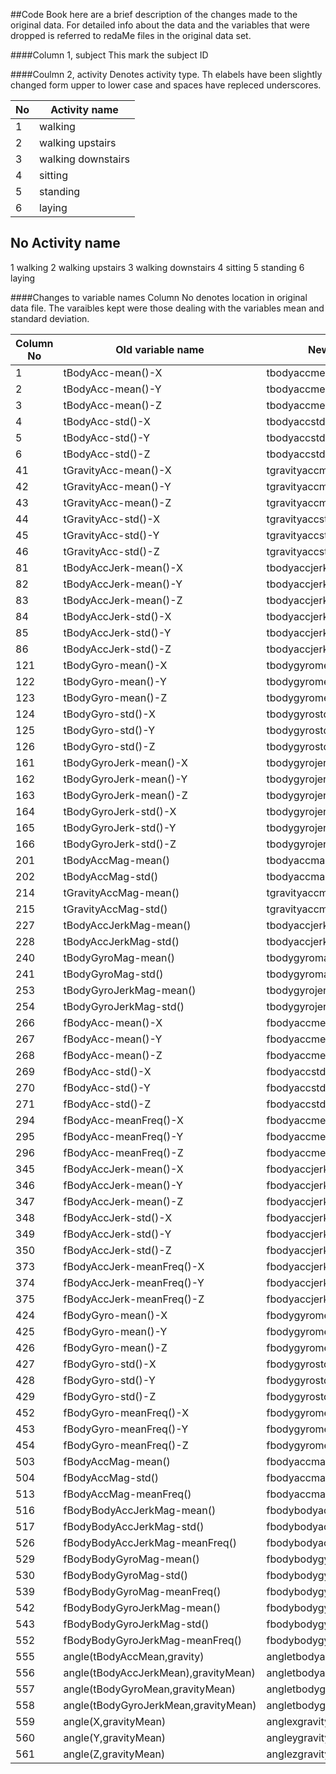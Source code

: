 ##Code Book
here are a brief description of the changes made to the original data. For detailed info about the data and the variables that were dropped is referred to redaMe files in the original data set.

####Column 1, subject
This mark the subject ID

####Coulmn 2, activity
Denotes activity type. Th elabels have been slightly changed form upper to lower case and spaces have repleced underscores.

No|Activity name  
-|-----------------  
1|walking  
2|walking upstairs  
3|walking downstairs  
4|sitting  
5|standing  
6|laying  

No    Activity name
------------------
1     walking
2     walking upstairs
3     walking downstairs
4     sitting
5     standing
6     laying

####Changes to variable names
Column No denotes location in original data file.
The varaibles kept were those dealing with the variables mean and standard deviation.

Column No|Old variable name|New variable name
-|-----------------|-------------------------
1|tBodyAcc-mean()-X|tbodyaccmeanx
2|tBodyAcc-mean()-Y|tbodyaccmeany
3|tBodyAcc-mean()-Z|tbodyaccmeanz
4|tBodyAcc-std()-X|tbodyaccstdx
5|tBodyAcc-std()-Y|tbodyaccstdy
6|tBodyAcc-std()-Z|tbodyaccstdz
41|tGravityAcc-mean()-X|tgravityaccmeanx
42|tGravityAcc-mean()-Y|tgravityaccmeany
43|tGravityAcc-mean()-Z|tgravityaccmeanz
44|tGravityAcc-std()-X|tgravityaccstdx
45|tGravityAcc-std()-Y|tgravityaccstdy
46|tGravityAcc-std()-Z|tgravityaccstdz
81|tBodyAccJerk-mean()-X|tbodyaccjerkmeanx
82|tBodyAccJerk-mean()-Y|tbodyaccjerkmeany
83|tBodyAccJerk-mean()-Z|tbodyaccjerkmeanz
84|tBodyAccJerk-std()-X|tbodyaccjerkstdx
85|tBodyAccJerk-std()-Y|tbodyaccjerkstdy
86|tBodyAccJerk-std()-Z|tbodyaccjerkstdz
121|tBodyGyro-mean()-X|tbodygyromeanx
122|tBodyGyro-mean()-Y|tbodygyromeany
123|tBodyGyro-mean()-Z|tbodygyromeanz
124|tBodyGyro-std()-X|tbodygyrostdx
125|tBodyGyro-std()-Y|tbodygyrostdy
126|tBodyGyro-std()-Z|tbodygyrostdz
161|tBodyGyroJerk-mean()-X|tbodygyrojerkmeanx
162|tBodyGyroJerk-mean()-Y|tbodygyrojerkmeany
163|tBodyGyroJerk-mean()-Z|tbodygyrojerkmeanz
164|tBodyGyroJerk-std()-X|tbodygyrojerkstdx
165|tBodyGyroJerk-std()-Y|tbodygyrojerkstdy
166|tBodyGyroJerk-std()-Z|tbodygyrojerkstdz
201|tBodyAccMag-mean()|tbodyaccmagmean
202|tBodyAccMag-std()|tbodyaccmagstd
214|tGravityAccMag-mean()|tgravityaccmagmean
215|tGravityAccMag-std()|tgravityaccmagstd
227|tBodyAccJerkMag-mean()|tbodyaccjerkmagmean
228|tBodyAccJerkMag-std()|tbodyaccjerkmagstd
240|tBodyGyroMag-mean()|tbodygyromagmean
241|tBodyGyroMag-std()|tbodygyromagstd
253|tBodyGyroJerkMag-mean()|tbodygyrojerkmagmean
254|tBodyGyroJerkMag-std()|tbodygyrojerkmagstd
266|fBodyAcc-mean()-X|fbodyaccmeanx
267|fBodyAcc-mean()-Y|fbodyaccmeany
268|fBodyAcc-mean()-Z|fbodyaccmeanz
269|fBodyAcc-std()-X|fbodyaccstdx
270|fBodyAcc-std()-Y|fbodyaccstdy
271|fBodyAcc-std()-Z|fbodyaccstdz
294|fBodyAcc-meanFreq()-X|fbodyaccmeanfreqx
295|fBodyAcc-meanFreq()-Y|fbodyaccmeanfreqy
296|fBodyAcc-meanFreq()-Z|fbodyaccmeanfreqz
345|fBodyAccJerk-mean()-X|fbodyaccjerkmeanx
346|fBodyAccJerk-mean()-Y|fbodyaccjerkmeany
347|fBodyAccJerk-mean()-Z|fbodyaccjerkmeanz
348|fBodyAccJerk-std()-X|fbodyaccjerkstdx
349|fBodyAccJerk-std()-Y|fbodyaccjerkstdy
350|fBodyAccJerk-std()-Z|fbodyaccjerkstdz
373|fBodyAccJerk-meanFreq()-X|fbodyaccjerkmeanfreqx
374|fBodyAccJerk-meanFreq()-Y|fbodyaccjerkmeanfreqy
375|fBodyAccJerk-meanFreq()-Z|fbodyaccjerkmeanfreqz
424|fBodyGyro-mean()-X|fbodygyromeanx
425|fBodyGyro-mean()-Y|fbodygyromeany
426|fBodyGyro-mean()-Z|fbodygyromeanz
427|fBodyGyro-std()-X|fbodygyrostdx
428|fBodyGyro-std()-Y|fbodygyrostdy
429|fBodyGyro-std()-Z|fbodygyrostdz
452|fBodyGyro-meanFreq()-X|fbodygyromeanfreqx
453|fBodyGyro-meanFreq()-Y|fbodygyromeanfreqy
454|fBodyGyro-meanFreq()-Z|fbodygyromeanfreqz
503|fBodyAccMag-mean()|fbodyaccmagmean
504|fBodyAccMag-std()|fbodyaccmagstd
513|fBodyAccMag-meanFreq()|fbodyaccmagmeanfreq
516|fBodyBodyAccJerkMag-mean()|fbodybodyaccjerkmagmean
517|fBodyBodyAccJerkMag-std()|fbodybodyaccjerkmagstd
526|fBodyBodyAccJerkMag-meanFreq()|fbodybodyaccjerkmagmeanfreq
529|fBodyBodyGyroMag-mean()|fbodybodygyromagmean
530|fBodyBodyGyroMag-std()|fbodybodygyromagstd
539|fBodyBodyGyroMag-meanFreq()|fbodybodygyromagmeanfreq
542|fBodyBodyGyroJerkMag-mean()|fbodybodygyrojerkmagmean
543|fBodyBodyGyroJerkMag-std()|fbodybodygyrojerkmagstd
552|fBodyBodyGyroJerkMag-meanFreq()|fbodybodygyrojerkmagmeanfreq
555|angle(tBodyAccMean,gravity)|angletbodyaccmeangravity
556|angle(tBodyAccJerkMean),gravityMean)|angletbodyaccjerkmeangravitymean
557|angle(tBodyGyroMean,gravityMean)|angletbodygyromeangravitymean
558|angle(tBodyGyroJerkMean,gravityMean)|angletbodygyrojerkmeangravitymean
559|angle(X,gravityMean)|anglexgravitymean
560|angle(Y,gravityMean)|angleygravitymean
561|angle(Z,gravityMean)|anglezgravitymean